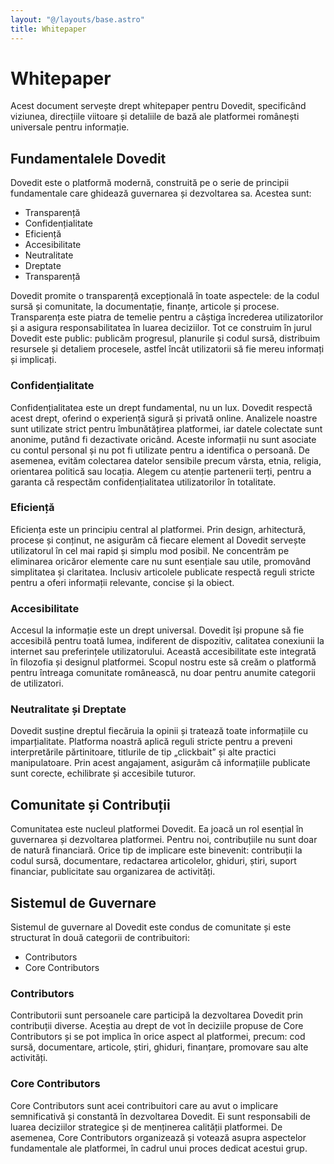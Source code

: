 ```yaml
---
layout: "@/layouts/base.astro"
title: Whitepaper
---
```



# Whitepaper

Acest document servește drept whitepaper pentru Dovedit, specificând viziunea,
direcțiile viitoare și detaliile de bază ale platformei românești universale pentru informație.

## Fundamentalele Dovedit
Dovedit este o platformă modernă, construită pe o serie de principii fundamentale
care ghidează guvernarea și dezvoltarea sa. Acestea sunt:

* Transparență
* Confidențialitate
* Eficiență
* Accesibilitate
* Neutralitate
* Dreptate
* Transparență

Dovedit promite o transparență excepțională în toate aspectele: de la codul sursă și
comunitate, la documentație, finanțe, articole și procese. Transparența este piatra de
temelie pentru a câștiga încrederea utilizatorilor și a asigura responsabilitatea în
luarea deciziilor. Tot ce construim în jurul Dovedit este public: publicăm progresul,
planurile și codul sursă, distribuim resursele și detaliem procesele, astfel încât
utilizatorii să fie mereu informați și implicați.

### Confidențialitate
Confidențialitatea este un drept fundamental, nu un lux. Dovedit respectă acest drept,
oferind o experiență sigură și privată online. Analizele noastre sunt utilizate strict
pentru îmbunătățirea platformei, iar datele colectate sunt anonime, putând fi dezactivate
oricând. Aceste informații nu sunt asociate cu contul personal și nu pot fi utilizate
pentru a identifica o persoană. De asemenea, evităm colectarea datelor sensibile precum
vârsta, etnia, religia, orientarea politică sau locația. Alegem cu atenție partenerii
terți, pentru a garanta că respectăm confidențialitatea utilizatorilor în totalitate.

### Eficiență
Eficiența este un principiu central al platformei. Prin design, arhitectură, procese
și conținut, ne asigurăm că fiecare element al Dovedit servește utilizatorul în cel mai
rapid și simplu mod posibil. Ne concentrăm pe eliminarea oricăror elemente care nu sunt
esențiale sau utile, promovând simplitatea și claritatea. Inclusiv articolele publicate
respectă reguli stricte pentru a oferi informații relevante, concise și la obiect.

### Accesibilitate
Accesul la informație este un drept universal. Dovedit își propune să fie
accesibilă pentru toată lumea, indiferent de dispozitiv, calitatea conexiunii la
internet sau preferințele utilizatorului. Această accesibilitate este integrată
în filozofia și designul platformei. Scopul nostru este să creăm o platformă
pentru întreaga comunitate românească, nu doar pentru anumite categorii de
utilizatori.

### Neutralitate și Dreptate
Dovedit susține dreptul fiecăruia la opinii și tratează toate informațiile cu
imparțialitate. Platforma noastră aplică reguli stricte pentru a preveni
interpretările părtinitoare, titlurile de tip „clickbait” și alte practici
manipulatoare. Prin acest angajament, asigurăm că informațiile publicate sunt
corecte, echilibrate și accesibile tuturor.

## Comunitate și Contribuții
Comunitatea este nucleul platformei Dovedit. Ea joacă un rol esențial în
guvernarea și dezvoltarea platformei. Pentru noi, contribuțiile nu sunt doar de
natură financiară. Orice tip de implicare este binevenit: contribuții la codul
sursă, documentare, redactarea articolelor, ghiduri, știri, suport financiar,
publicitate sau organizarea de activități.

## Sistemul de Guvernare
Sistemul de guvernare al Dovedit este condus de comunitate și este structurat în două categorii de contribuitori:

* Contributors
* Core Contributors

### Contributors
Contributorii sunt persoanele care participă la dezvoltarea Dovedit prin
contribuții diverse. Aceștia au drept de vot în deciziile propuse de Core
Contributors și se pot implica în orice aspect al platformei, precum: cod sursă,
documentare, articole, știri, ghiduri, finanțare, promovare sau alte activități.

### Core Contributors
Core Contributors sunt acei contribuitori care au avut o implicare semnificativă
și constantă în dezvoltarea Dovedit. Ei sunt responsabili de luarea deciziilor
strategice și de menținerea calității platformei. De asemenea, Core Contributors
organizează și votează asupra aspectelor fundamentale ale platformei, în cadrul
unui proces dedicat acestui grup.
